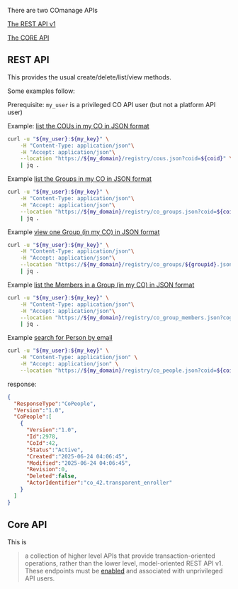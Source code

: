 
There are two COmanage APIs

[The REST API v1](https://spaces.at.internet2.edu/display/COmanage/REST+API+v1)

[The CORE API](https://spaces.at.internet2.edu/display/COmanage/Core+API)

## REST API

This provides the usual create/delete/list/view methods.

Some examples follow:

Prerequisite: `my_user` is a privileged CO API user (but not a platform API user)

Example: [list the COUs in my CO in JSON format](https://spaces.at.internet2.edu/display/COmanage/COU+API#COUAPI-View%28perCO%29)
```bash
curl -u "${my_user}:${my_key}" \
    -H "Content-Type: application/json"\
    -H "Accept: application/json"\
    --location "https://${my_domain}/registry/cous.json?coid=${coid}" \
    | jq .
```

Example [list the Groups in my CO in JSON format](https://spaces.at.internet2.edu/display/COmanage/CoGroup+API#CoGroupAPI-View%28perCO%29)
```bash
curl -u "${my_user}:${my_key}" \
    -H "Content-Type: application/json"\
    -H "Accept: application/json"\
    --location "https://${my_domain}/registry/co_groups.json?coid=${coid}" \
    | jq .
```

Example [view one Group (in my CO) in JSON format](https://spaces.at.internet2.edu/display/COmanage/CoGroup+API#CoGroupAPI-View%28one%29)
```bash
curl -u "${my_user}:${my_key}" \
    -H "Content-Type: application/json"\
    -H "Accept: application/json"\
    --location "https://${my_domain}/registry/co_groups/${groupid}.json" \
    | jq .
```

Example [list the Members in a Group (in my CO) in JSON format](https://spaces.at.internet2.edu/display/COmanage/CoGroupMember+API#CoGroupMemberAPI-View%28perCoGroup%29)
```bash
curl -u "${my_user}:${my_key}" \
    -H "Content-Type: application/json"\
    -H "Accept: application/json"\
    --location "https://${my_domain}/registry/co_group_members.json?cogroupid=${groupid}" \
    | jq .
```

Example [search for Person by email](https://spaces.at.internet2.edu/display/COmanage/CoPerson+API#CoPersonAPI-View%28perEmailAddress%29)
```bash
curl -u "${my_user}:${my_key}" \
    -H "Content-Type: application/json" \
    -H "Accept: application/json" \
    --location "https://${my_domain}/registry/co_people.json?coid=${coid}&search.mail=conrad.leonard.1@gmail.com"
```
response:
```json
{
  "ResponseType":"CoPeople",
  "Version":"1.0",
  "CoPeople":[
    {
      "Version":"1.0",
      "Id":2978,
      "CoId":42,
      "Status":"Active",
      "Created":"2025-06-24 04:06:45",
      "Modified":"2025-06-24 04:06:45",
      "Revision":0,
      "Deleted":false,
      "ActorIdentifier":"co_42.transparent_enroller"
    }
  ]
}
```

## Core API
This is
> a collection of higher level APIs that provide transaction-oriented operations,
> rather than the lower level, model-oriented REST API v1.
These endpoints must be [enabled](https://spaces.at.internet2.edu/display/COmanage/Core+API#CoreAPI-EnablingCoreAPIs) and associated with unprivileged API users.

